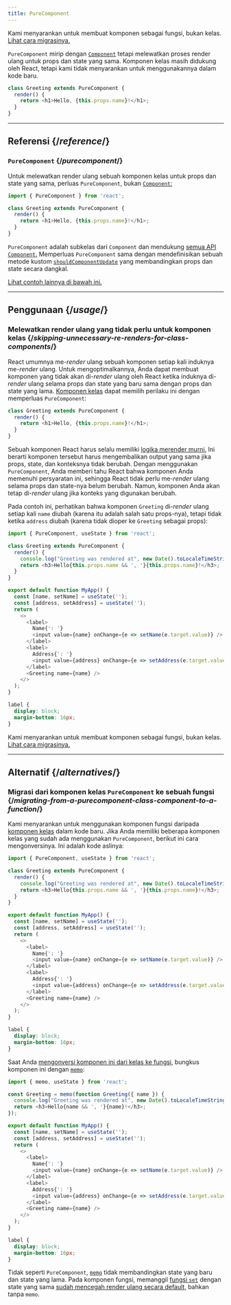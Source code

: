 ```yaml
---
title: PureComponent
---
```


<Pitfall>

Kami menyarankan untuk membuat komponen sebagai fungsi, bukan kelas. [Lihat cara migrasinya.](#alternatives)

</Pitfall>

<Intro>

`PureComponent` mirip dengan [`Component`](/reference/react/Component) tetapi melewatkan proses render ulang untuk props dan state yang sama. Komponen kelas masih didukung oleh React, tetapi kami tidak menyarankan untuk menggunakannya dalam kode baru.

```js
class Greeting extends PureComponent {
  render() {
    return <h1>Hello, {this.props.name}!</h1>;
  }
}
```

</Intro>

<InlineToc />

---

## Referensi {/*reference*/}

### `PureComponent` {/*purecomponent*/}

Untuk melewatkan render ulang sebuah komponen kelas untuk props dan state yang sama, perluas `PureComponent`, bukan [`Component`:](/reference/react/Component)

```js
import { PureComponent } from 'react';

class Greeting extends PureComponent {
  render() {
    return <h1>Hello, {this.props.name}!</h1>;
  }
}
```

`PureComponent` adalah subkelas dari `Component` dan mendukung [semua API `Component`.](/reference/react/Component#reference) Memperluas `PureComponent` sama dengan mendefinisikan sebuah metode kustom [`shouldComponentUpdate`](/reference/react/Component#shouldcomponentupdate) yang membandingkan props dan state secara dangkal.


[Lihat contoh lainnya di bawah ini.](#usage)

---

## Penggunaan {/*usage*/}

### Melewatkan render ulang yang tidak perlu untuk komponen kelas {/*skipping-unnecessary-re-renders-for-class-components*/}

React umumnya me-*render* ulang sebuah komponen setiap kali induknya me-*render* ulang. Untuk mengoptimalkannya, Anda dapat membuat komponen yang tidak akan di-*render* ulang oleh React ketika induknya di-*render* ulang selama props dan state yang baru sama dengan props dan state yang lama. [Komponen kelas](/reference/react/Component) dapat memilih perilaku ini dengan memperluas `PureComponent`:

```js {1}
class Greeting extends PureComponent {
  render() {
    return <h1>Hello, {this.props.name}!</h1>;
  }
}
```

Sebuah komponen React harus selalu memiliki [logika merender murni.](/learn/keeping-components-pure) Ini berarti komponen tersebut harus mengembalikan output yang sama jika props, state, dan konteksnya tidak berubah. Dengan menggunakan `PureComponent`, Anda memberi tahu React bahwa komponen Anda memenuhi persyaratan ini, sehingga React tidak perlu me-*render* ulang selama props dan state-nya belum berubah. Namun, komponen Anda akan tetap di-*render* ulang jika konteks yang digunakan berubah.

Pada contoh ini, perhatikan bahwa komponen `Greeting` di-*render* ulang setiap kali `name` diubah (karena itu adalah salah satu props-nya), tetapi tidak ketika `address` diubah (karena tidak dioper ke `Greeting` sebagai props):

<Sandpack>

```js
import { PureComponent, useState } from 'react';

class Greeting extends PureComponent {
  render() {
    console.log("Greeting was rendered at", new Date().toLocaleTimeString());
    return <h3>Hello{this.props.name && ', '}{this.props.name}!</h3>;
  }
}

export default function MyApp() {
  const [name, setName] = useState('');
  const [address, setAddress] = useState('');
  return (
    <>
      <label>
        Name{': '}
        <input value={name} onChange={e => setName(e.target.value)} />
      </label>
      <label>
        Address{': '}
        <input value={address} onChange={e => setAddress(e.target.value)} />
      </label>
      <Greeting name={name} />
    </>
  );
}
```

```css
label {
  display: block;
  margin-bottom: 16px;
}
```

</Sandpack>

<Pitfall>

Kami menyarankan untuk membuat komponen sebagai fungsi, bukan kelas. [Lihat cara migrasinya.](#alternatives)

</Pitfall>

---

## Alternatif {/*alternatives*/}

### Migrasi dari komponen kelas `PureComponent` ke sebuah fungsi {/*migrating-from-a-purecomponent-class-component-to-a-function*/}

Kami menyarankan untuk menggunakan komponen fungsi daripada [komponen kelas](/reference/react/Component) dalam kode baru. Jika Anda memiliki beberapa komponen kelas yang sudah ada menggunakan `PureComponent`, berikut ini cara mengonversinya. Ini adalah kode aslinya:

<Sandpack>

```js
import { PureComponent, useState } from 'react';

class Greeting extends PureComponent {
  render() {
    console.log("Greeting was rendered at", new Date().toLocaleTimeString());
    return <h3>Hello{this.props.name && ', '}{this.props.name}!</h3>;
  }
}

export default function MyApp() {
  const [name, setName] = useState('');
  const [address, setAddress] = useState('');
  return (
    <>
      <label>
        Name{': '}
        <input value={name} onChange={e => setName(e.target.value)} />
      </label>
      <label>
        Address{': '}
        <input value={address} onChange={e => setAddress(e.target.value)} />
      </label>
      <Greeting name={name} />
    </>
  );
}
```

```css
label {
  display: block;
  margin-bottom: 16px;
}
```

</Sandpack>

Saat Anda [mengonversi komponen ini dari kelas ke fungsi,](/reference/react/Component#alternatives) bungkus komponen ini dengan [`memo`](/reference/react/memo):

<Sandpack>

```js
import { memo, useState } from 'react';

const Greeting = memo(function Greeting({ name }) {
  console.log("Greeting was rendered at", new Date().toLocaleTimeString());
  return <h3>Hello{name && ', '}{name}!</h3>;
});

export default function MyApp() {
  const [name, setName] = useState('');
  const [address, setAddress] = useState('');
  return (
    <>
      <label>
        Name{': '}
        <input value={name} onChange={e => setName(e.target.value)} />
      </label>
      <label>
        Address{': '}
        <input value={address} onChange={e => setAddress(e.target.value)} />
      </label>
      <Greeting name={name} />
    </>
  );
}
```

```css
label {
  display: block;
  margin-bottom: 16px;
}
```

</Sandpack>

<Note>

Tidak seperti `PureComponent`, [`memo`](/reference/react/memo) tidak membandingkan state yang baru dan state yang lama. Pada komponen fungsi, memanggil [fungsi `set`](/reference/react/useState#setstate) dengan state yang sama [sudah mencegah render ulang secara default,](/reference/react/memo#updating-a-memoized-component-using-state) bahkan tanpa `memo`.

</Note>
